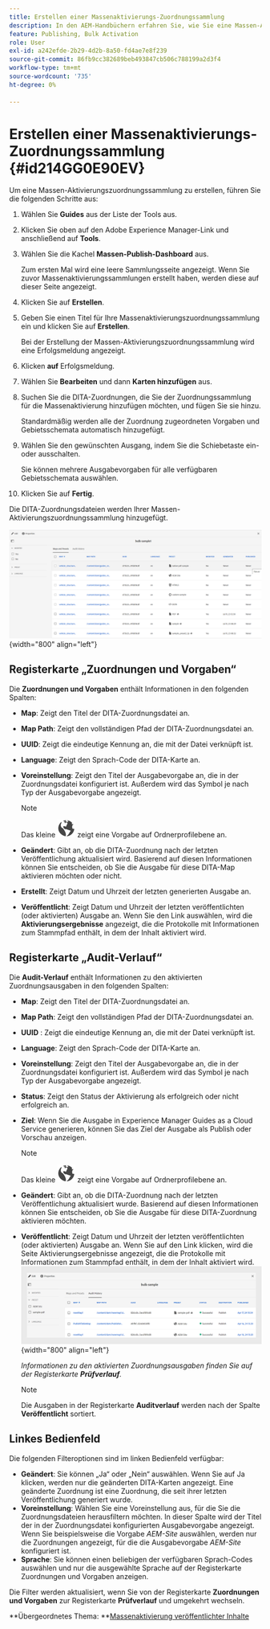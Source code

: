 ```yaml
---
title: Erstellen einer Massenaktivierungs-Zuordnungssammlung
description: In den AEM-Handbüchern erfahren Sie, wie Sie eine Massen-Aktivierungszuordnungssammlung erstellen.
feature: Publishing, Bulk Activation
role: User
exl-id: a242efde-2b29-4d2b-8a50-fd4ae7e8f239
source-git-commit: 86fb9cc382689beb493847cb506c788199a2d3f4
workflow-type: tm+mt
source-wordcount: '735'
ht-degree: 0%

---
```


# Erstellen einer Massenaktivierungs-Zuordnungssammlung {#id214GG0E90EV}

Um eine Massen-Aktivierungszuordnungssammlung zu erstellen, führen Sie die folgenden Schritte aus:

1. Wählen Sie **Guides** aus der Liste der Tools aus.

1. Klicken Sie oben auf den Adobe Experience Manager-Link und anschließend auf **Tools**.

1. Wählen Sie die Kachel **Massen-Publish-Dashboard** aus.

   Zum ersten Mal wird eine leere Sammlungsseite angezeigt. Wenn Sie zuvor Massenaktivierungssammlungen erstellt haben, werden diese auf dieser Seite angezeigt.

1. Klicken Sie auf **Erstellen**.

1. Geben Sie einen Titel für Ihre Massenaktivierungszuordnungssammlung ein und klicken Sie auf **Erstellen**.

   Bei der Erstellung der Massen-Aktivierungszuordnungssammlung wird eine Erfolgsmeldung angezeigt.

1. Klicken **auf** Erfolgsmeldung.

1. Wählen Sie **Bearbeiten** und dann **Karten hinzufügen** aus.

1. Suchen Sie die DITA-Zuordnungen, die Sie der Zuordnungssammlung für die Massenaktivierung hinzufügen möchten, und fügen Sie sie hinzu.

   Standardmäßig werden alle der Zuordnung zugeordneten Vorgaben und Gebietsschemata automatisch hinzugefügt.

1. Wählen Sie den gewünschten Ausgang, indem Sie die Schiebetaste ein- oder ausschalten.

   Sie können mehrere Ausgabevorgaben für alle verfügbaren Gebietsschemata auswählen.

1. Klicken Sie auf **Fertig**.

Die DITA-Zuordnungsdateien werden Ihrer Massen-Aktivierungszuordnungssammlung hinzugefügt.

![ erstellte Massenaktivierungs-Sammlung](images/bulk-activation-collection-created.png){width="800" align="left"}

## Registerkarte „Zuordnungen und Vorgaben“

Die **Zuordnungen und Vorgaben** enthält Informationen in den folgenden Spalten:

- **Map**: Zeigt den Titel der DITA-Zuordnungsdatei an.
- **Map Path**: Zeigt den vollständigen Pfad der DITA-Zuordnungsdatei an.

- **UUID**: Zeigt die eindeutige Kennung an, die mit der Datei verknüpft ist.

- **Language**: Zeigt den Sprach-Code der DITA-Karte an.
- **Voreinstellung**: Zeigt den Titel der Ausgabevorgabe an, die in der Zuordnungsdatei konfiguriert ist. Außerdem wird das Symbol je nach Typ der Ausgabevorgabe angezeigt.

  >[!NOTE]
  >
  > Das kleine ![](images/global-preset-icon.svg) zeigt eine Vorgabe auf Ordnerprofilebene an.

- **Geändert**: Gibt an, ob die DITA-Zuordnung nach der letzten Veröffentlichung aktualisiert wird. Basierend auf diesen Informationen können Sie entscheiden, ob Sie die Ausgabe für diese DITA-Map aktivieren möchten oder nicht.
- **Erstellt**: Zeigt Datum und Uhrzeit der letzten generierten Ausgabe an.
- **Veröffentlicht**: Zeigt Datum und Uhrzeit der letzten veröffentlichten (oder aktivierten) Ausgabe an. Wenn Sie den Link auswählen, wird die **Aktivierungsergebnisse** angezeigt, die die Protokolle mit Informationen zum Stammpfad enthält, in dem der Inhalt aktiviert wird.

## Registerkarte „Audit-Verlauf“

Die **Audit-Verlauf** enthält Informationen zu den aktivierten Zuordnungsausgaben in den folgenden Spalten:
- **Map**: Zeigt den Titel der DITA-Zuordnungsdatei an.
- **Map Path**: Zeigt den vollständigen Pfad der DITA-Zuordnungsdatei an.
- **UUID** : Zeigt die eindeutige Kennung an, die mit der Datei verknüpft ist.
- **Language**: Zeigt den Sprach-Code der DITA-Karte an.
- **Voreinstellung**: Zeigt den Titel der Ausgabevorgabe an, die in der Zuordnungsdatei konfiguriert ist. Außerdem wird das Symbol je nach Typ der Ausgabevorgabe angezeigt.
- **Status**: Zeigt den Status der Aktivierung als erfolgreich oder nicht erfolgreich an.
- **Ziel**: Wenn Sie die Ausgabe in Experience Manager Guides as a Cloud Service generieren, können Sie das Ziel der Ausgabe als Publish oder Vorschau anzeigen.

  >[!NOTE]
  >
  > Das kleine ![](images/global-preset-icon.svg) zeigt eine Vorgabe auf Ordnerprofilebene an.

- **Geändert**: Gibt an, ob die DITA-Zuordnung nach der letzten Veröffentlichung aktualisiert wurde. Basierend auf diesen Informationen können Sie entscheiden, ob Sie die Ausgabe für diese DITA-Zuordnung aktivieren möchten.
- **Veröffentlicht**: Zeigt Datum und Uhrzeit der letzten veröffentlichten (oder aktivierten) Ausgabe an. Wenn Sie auf den Link klicken, wird die Seite Aktivierungsergebnisse angezeigt, die die Protokolle mit Informationen zum Stammpfad enthält, in dem der Inhalt aktiviert wird.
  ![ hat die Registerkarte „Audit-Verlauf der Massenaktivierungssammlung“ erstellt](images/bulk-collection-audit-history.png){width="800" align="left"}

  *Informationen zu den aktivierten Zuordnungsausgaben finden Sie auf der Registerkarte **Prüfverlauf**.*


  >[!NOTE]
  >
  > Die Ausgaben in der Registerkarte **Auditverlauf** werden nach der Spalte **Veröffentlicht** sortiert.



## Linkes Bedienfeld

Die folgenden Filteroptionen sind im linken Bedienfeld verfügbar:

- **Geändert**: Sie können „Ja“ oder „Nein“ auswählen. Wenn Sie auf Ja klicken, werden nur die geänderten DITA-Karten angezeigt. Eine geänderte Zuordnung ist eine Zuordnung, die seit ihrer letzten Veröffentlichung generiert wurde.
- **Voreinstellung**: Wählen Sie eine Voreinstellung aus, für die Sie die Zuordnungsdateien herausfiltern möchten. In dieser Spalte wird der Titel der in der Zuordnungsdatei konfigurierten Ausgabevorgabe angezeigt. Wenn Sie beispielsweise die Vorgabe *AEM-Site* auswählen, werden nur die Zuordnungen angezeigt, für die die Ausgabevorgabe *AEM-Site* konfiguriert ist.
- **Sprache**: Sie können einen beliebigen der verfügbaren Sprach-Codes auswählen und nur die ausgewählte Sprache auf der Registerkarte Zuordnungen und Vorgaben anzeigen.

Die Filter werden aktualisiert, wenn Sie von der Registerkarte **Zuordnungen und Vorgaben** zur Registerkarte **Prüfverlauf** und umgekehrt wechseln.

**Übergeordnetes Thema: **[Massenaktivierung veröffentlichter Inhalte](conf-bulk-activation.md)
